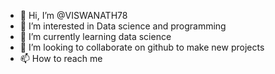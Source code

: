 - 👋 Hi, I’m @VISWANATH78
- 👀 I’m interested in Data science and programming
- 🌱 I’m currently learning data science
- 💞️ I’m looking to collaborate on github to make new projects
- 📫 How to reach me 

<!---
VISWANATH78/VISWANATH78 is a ✨ special ✨ repository because its `README.md` (this file) appears on your GitHub profile.
You can click the Preview link to take a look at your changes.
--->
